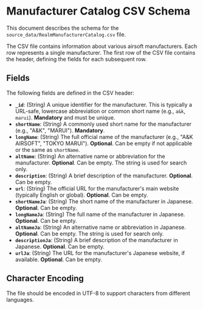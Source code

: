# Manufacturer Catalog CSV Schema

This document describes the schema for the `source_data/RealmManufacturerCatalog.csv` file.

The CSV file contains information about various airsoft manufacturers. Each row represents a single manufacturer. The first row of the CSV file contains the header, defining the fields for each subsequent row.

## Fields

The following fields are defined in the CSV header:

* **`_id`**: (String) A unique identifier for the manufacturer. This is typically a URL-safe, lowercase abbreviation or common short name (e.g., `a&k`, `marui`). **Mandatory** and must be unique.
* **`shortName`**: (String) A commonly used short name for the manufacturer (e.g., "A&K", "MARUI"). **Mandatory**.
* **`longName`**: (String) The full official name of the manufacturer (e.g., "A&K AIRSOFT", "TOKYO MARUI"). **Optional**. Can be empty if not applicable or the same as `shortName`.
* **`altName`**: (String) An alternative name or abbreviation for the manufacturer. **Optional**. Can be empty. The string is used for search only.
* **`description`**: (String) A brief description of the manufacturer. **Optional**. Can be empty.
* **`url`**: (String) The official URL for the manufacturer's main website (typically English or global). **Optional**. Can be empty.
* **`shortNameJa`**: (String) The short name of the manufacturer in Japanese. **Optional**. Can be empty.
* **`longNameJa`**: (String) The full name of the manufacturer in Japanese. **Optional**. Can be empty.
* **`altNameJa`**: (String) An alternative name or abbreviation in Japanese. **Optional**. Can be empty. The string is used for search only.
* **`descriptionJa`**: (String) A brief description of the manufacturer in Japanese. **Optional**. Can be empty.
* **`urlJa`**: (String) The URL for the manufacturer's Japanese website, if available. **Optional**. Can be empty.

## Character Encoding

The file should be encoded in UTF-8 to support characters from different languages. 